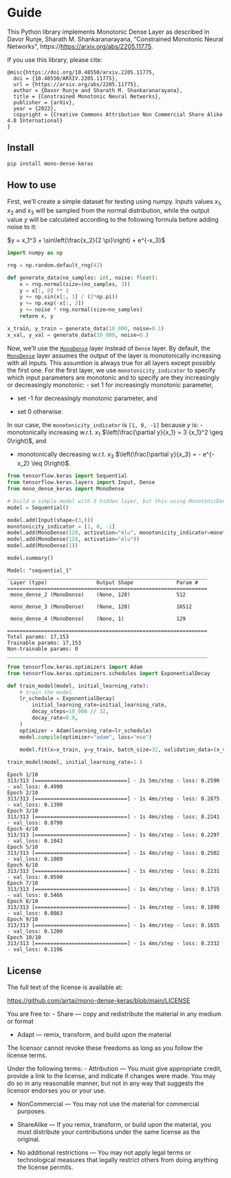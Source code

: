 Guide
================

<!-- WARNING: THIS FILE WAS AUTOGENERATED! DO NOT EDIT! -->

This Python library implements Monotonic Dense Layer as described in
Davor Runje, Sharath M. Shankaranarayana, “Constrained Monotonic Neural
Networks”, https://https://arxiv.org/abs/2205.11775.

If you use this library, please cite:

    @misc{https://doi.org/10.48550/arxiv.2205.11775,
      doi = {10.48550/ARXIV.2205.11775},
      url = {https://arxiv.org/abs/2205.11775},
      author = {Davor Runje and Sharath M. Shankaranarayana},
      title = {Constrained Monotonic Neural Networks},
      publisher = {arXiv},
      year = {2022},
      copyright = {Creative Commons Attribution Non Commercial Share Alike 4.0 International}
    }

## Install

``` sh
pip install mono-dense-keras
```

## How to use

First, we’ll create a simple dataset for testing using numpy. Inputs
values $x_1$, $x_2$ and $x_3$ will be sampled from the normal
distribution, while the output value $y$ will be calculated according to
the following formula before adding noise to it:

$y = x_1^3 + \sin\left(\frac{x_2}{2 \pi}\right) + e^{-x_3}$

``` python
import numpy as np

rng = np.random.default_rng(42)

def generate_data(no_samples: int, noise: float):
    x = rng.normal(size=(no_samples, 3))
    y = x[:, 0] ** 3
    y += np.sin(x[:, 1] / (2*np.pi))
    y += np.exp(-x[:, 2])
    y += noise * rng.normal(size=no_samples)
    return x, y

x_train, y_train = generate_data(10_000, noise=0.1)
x_val, y_val = generate_data(10_000, noise=0.)
```

Now, we’ll use the
[`MonoDense`](api/mono_dense_keras/MonoDense/#mono_dense_keras.MonoDense)
layer instead of `Dense` layer. By default, the
[`MonoDense`](api/mono_dense_keras/MonoDense/#mono_dense_keras.MonoDense)
layer assumes the output of the layer is monotonically increasing with
all inputs. This assumtion is always true for all layers except possibly
the first one. For the first layer, we use `monotonicity_indicator` to
specify which input parameters are monotonic and to specify are they
increasingly or decreasingly monotonic: - set 1 for increasingly
monotonic parameter,

- set -1 for decreasingly monotonic parameter, and

- set 0 otherwise.

In our case, the `monotonicity_indicator` is `[1, 0, -1]` because $y$
is: - monotonically increasing w.r.t. $x_1$
$\left(\frac{\partial y}{x_1} = 3 {x_1}^2 \geq 0\right)$, and

- monotonically decreasing w.r.t. $x_3$
  $\left(\frac{\partial y}{x_3} = - e^{-x_2} \leq 0\right)$.

``` python
from tensorflow.keras import Sequential
from tensorflow.keras.layers import Input, Dense
from mono_dense_keras import MonoDense

# build a simple model with 3 hidden layer, but this using MonotonicDense layer
model = Sequential()

model.add(Input(shape=(3,)))
monotonicity_indicator = [1, 0, -1]
model.add(MonoDense(128, activation="elu", monotonicity_indicator=monotonicity_indicator))
model.add(MonoDense(128, activation="elu"))
model.add(MonoDense(1))

model.summary()
```

    Model: "sequential_1"
    _________________________________________________________________
     Layer (type)                Output Shape              Param #   
    =================================================================
     mono_dense_2 (MonoDense)    (None, 128)               512       
                                                                     
     mono_dense_3 (MonoDense)    (None, 128)               16512     
                                                                     
     mono_dense_4 (MonoDense)    (None, 1)                 129       
                                                                     
    =================================================================
    Total params: 17,153
    Trainable params: 17,153
    Non-trainable params: 0
    _________________________________________________________________

``` python
from tensorflow.keras.optimizers import Adam
from tensorflow.keras.optimizers.schedules import ExponentialDecay

def train_model(model, initial_learning_rate):
    # train the model
    lr_schedule = ExponentialDecay(
        initial_learning_rate=initial_learning_rate,
        decay_steps=10_000 // 32,
        decay_rate=0.9,
    )
    optimizer = Adam(learning_rate=lr_schedule)
    model.compile(optimizer="adam", loss="mse")

    model.fit(x=x_train, y=y_train, batch_size=32, validation_data=(x_val, y_val), epochs=10)
    
train_model(model, initial_learning_rate=1.)
```

    Epoch 1/10
    313/313 [==============================] - 2s 5ms/step - loss: 0.2590 - val_loss: 0.4990
    Epoch 2/10
    313/313 [==============================] - 1s 4ms/step - loss: 0.2875 - val_loss: 0.1390
    Epoch 3/10
    313/313 [==============================] - 1s 4ms/step - loss: 0.2241 - val_loss: 0.0790
    Epoch 4/10
    313/313 [==============================] - 1s 4ms/step - loss: 0.2297 - val_loss: 0.1043
    Epoch 5/10
    313/313 [==============================] - 1s 4ms/step - loss: 0.2502 - val_loss: 0.1089
    Epoch 6/10
    313/313 [==============================] - 1s 4ms/step - loss: 0.2231 - val_loss: 0.0590
    Epoch 7/10
    313/313 [==============================] - 1s 4ms/step - loss: 0.1715 - val_loss: 0.5466
    Epoch 8/10
    313/313 [==============================] - 1s 4ms/step - loss: 0.1890 - val_loss: 0.0863
    Epoch 9/10
    313/313 [==============================] - 1s 4ms/step - loss: 0.1655 - val_loss: 0.1200
    Epoch 10/10
    313/313 [==============================] - 1s 4ms/step - loss: 0.2332 - val_loss: 0.1196

## License

The full text of the license is available at:

https://github.com/airtai/mono-dense-keras/blob/main/LICENSE

You are free to: - Share — copy and redistribute the material in any
medium or format

- Adapt — remix, transform, and build upon the material

The licensor cannot revoke these freedoms as long as you follow the
license terms.

Under the following terms: - Attribution — You must give appropriate
credit, provide a link to the license, and indicate if changes were
made. You may do so in any reasonable manner, but not in any way that
suggests the licensor endorses you or your use.

- NonCommercial — You may not use the material for commercial purposes.

- ShareAlike — If you remix, transform, or build upon the material, you
  must distribute your contributions under the same license as the
  original.

- No additional restrictions — You may not apply legal terms or
  technological measures that legally restrict others from doing
  anything the license permits.
